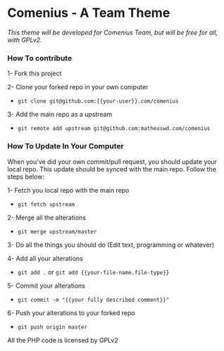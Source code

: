 # Comenius - A Team Theme

*This theme will be developed for Comenius Team, but will be free for all, with GPLv2.*

### How To contribute

1- Fork this project

2- Clone your forked repo in your own computer
* `git clone git@github.com:{{your-user}}.com/comenius`

3- Add the main repo as a upstream
* `git remote add upstream git@github.com:matheuswd.com/comenius`

### How To Update In Your Computer

When you've did your own commit/pull request, you should update your local repo. This update should be synced with the main repo.
Follow the steps below:

1- Fetch you local repo with the main repo
* `git fetch upstream`

2- Merge all the alterations
* `git merge upstream/master`

3- Do all the things you should do (Edit text, programming or whatever)

4- Add all your alterations
* `git add .` or `git add {{your-file-name.file-type}}`

5- Commit your alterations
* `git commit -m "{{your fully described comment}}"`

6- Push your alterations to your forked repo
* `git push origin master`

All the PHP code is licensed by GPLv2
